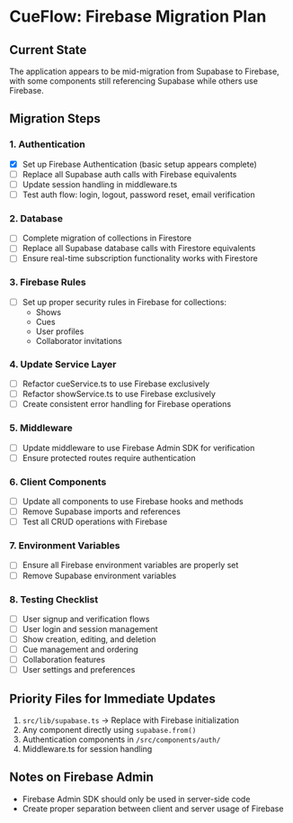 # CueFlow: Firebase Migration Plan

## Current State
The application appears to be mid-migration from Supabase to Firebase, with some components still referencing Supabase while others use Firebase.

## Migration Steps

### 1. Authentication
- [x] Set up Firebase Authentication (basic setup appears complete)
- [ ] Replace all Supabase auth calls with Firebase equivalents
- [ ] Update session handling in middleware.ts
- [ ] Test auth flow: login, logout, password reset, email verification

### 2. Database
- [ ] Complete migration of collections in Firestore
- [ ] Replace all Supabase database calls with Firestore equivalents
- [ ] Ensure real-time subscription functionality works with Firestore

### 3. Firebase Rules
- [ ] Set up proper security rules in Firebase for collections:
  - Shows
  - Cues
  - User profiles
  - Collaborator invitations

### 4. Update Service Layer
- [ ] Refactor cueService.ts to use Firebase exclusively
- [ ] Refactor showService.ts to use Firebase exclusively
- [ ] Create consistent error handling for Firebase operations

### 5. Middleware
- [ ] Update middleware to use Firebase Admin SDK for verification
- [ ] Ensure protected routes require authentication

### 6. Client Components
- [ ] Update all components to use Firebase hooks and methods
- [ ] Remove Supabase imports and references
- [ ] Test all CRUD operations with Firebase

### 7. Environment Variables
- [ ] Ensure all Firebase environment variables are properly set
- [ ] Remove Supabase environment variables

### 8. Testing Checklist
- [ ] User signup and verification flows
- [ ] User login and session management
- [ ] Show creation, editing, and deletion
- [ ] Cue management and ordering
- [ ] Collaboration features
- [ ] User settings and preferences

## Priority Files for Immediate Updates

1. `src/lib/supabase.ts` → Replace with Firebase initialization
2. Any component directly using `supabase.from()`
3. Authentication components in `/src/components/auth/`
4. Middleware.ts for session handling

## Notes on Firebase Admin
- Firebase Admin SDK should only be used in server-side code
- Create proper separation between client and server usage of Firebase
